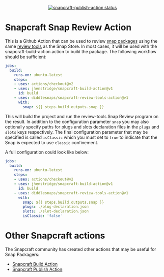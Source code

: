 <p align="center">
  <a href="https://github.com/diddlesnaps/snapcraft-review-action/actions"><img alt="snapcraft-publish-action status" src="https://github.com/diddlesnaps/snapcraft-review-action/workflows/build-test/badge.svg"></a>
</p>

# Snapcraft Snap Review Action

This is a Github Action that can be used to review [snap packages](https://snapcraft.io/) using the same [review tools](https://snapcraft.io/review-tools) as the Snap Store. In most cases, it will be used with the snapcraft-build-action action to build the package. The following workflow should be sufficient:

```yaml
jobs:
  build:
    runs-on: ubuntu-latest
    steps:
    - uses: actions/checkout@v2
    - uses: jhenstridge/snapcraft-build-action@v1
      id: build
    - uses: diddlesnaps/snapcraft-review-tools-action@v1
      with:
        snap: ${{ steps.build.outputs.snap }}
```

This will build the project and run the review-tools Snap Review program on the result. In addition to the configuration parameter `snap` you may also optionally specify paths for plugs and slots declaration files in the `plugs` and `slots` keys respectively. The final configuration parameter that may be specified is called `isClassic` which you must set to `true` to indicate that the Snap is expected to use `classic` confinement.

A full configuration could look like below:

```yaml
jobs:
  build:
    runs-on: ubuntu-latest
    steps:
    - uses: actions/checkout@v2
    - uses: jhenstridge/snapcraft-build-action@v1
      id: build
    - uses: diddlesnaps/snapcraft-review-tools-action@v1
      with:
        snap: ${{ steps.build.outputs.snap }}
        plugs: ./plug-declaration.json
        slots: ./slot-declaration.json
        isClassic: 'false'
```

# Other Snapcraft actions

The Snapcraft community has created other actions that may be useful for Snap Packagers:

* [Snapcraft Build Action](https://github.com/jhenstridge/snapcraft-build-action)
* [Snapcraft Publish Action](https://github.com/jhenstridge/snapcraft-publish-action)
